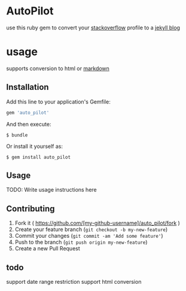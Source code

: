 # AutoPilot

use this ruby gem to convert your [stackoverflow](http://www.stackoverflow.com/) profile to a [jekyll blog](https://help.github.com/articles/using-jekyll-with-pages/)


# usage
supports conversion to html or [markdown](https://github.com/adam-p/markdown-here/wiki/Markdown-Cheatsheet)

## Installation

Add this line to your application's Gemfile:

```ruby
gem 'auto_pilot'
```

And then execute:

    $ bundle

Or install it yourself as:

    $ gem install auto_pilot

## Usage

TODO: Write usage instructions here

## Contributing

1. Fork it ( https://github.com/[my-github-username]/auto_pilot/fork )
2. Create your feature branch (`git checkout -b my-new-feature`)
3. Commit your changes (`git commit -am 'Add some feature'`)
4. Push to the branch (`git push origin my-new-feature`)
5. Create a new Pull Request

## todo


support date range restriction
support html conversion

